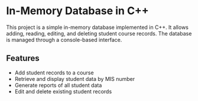 # In-Memory Database in C++

This project is a simple in-memory database implemented in C++. It allows adding, reading, editing, and deleting student course records. The database is managed through a console-based interface.

## Features
- Add student records to a course
- Retrieve and display student data by MIS number
- Generate reports of all student data
- Edit and delete existing student records

